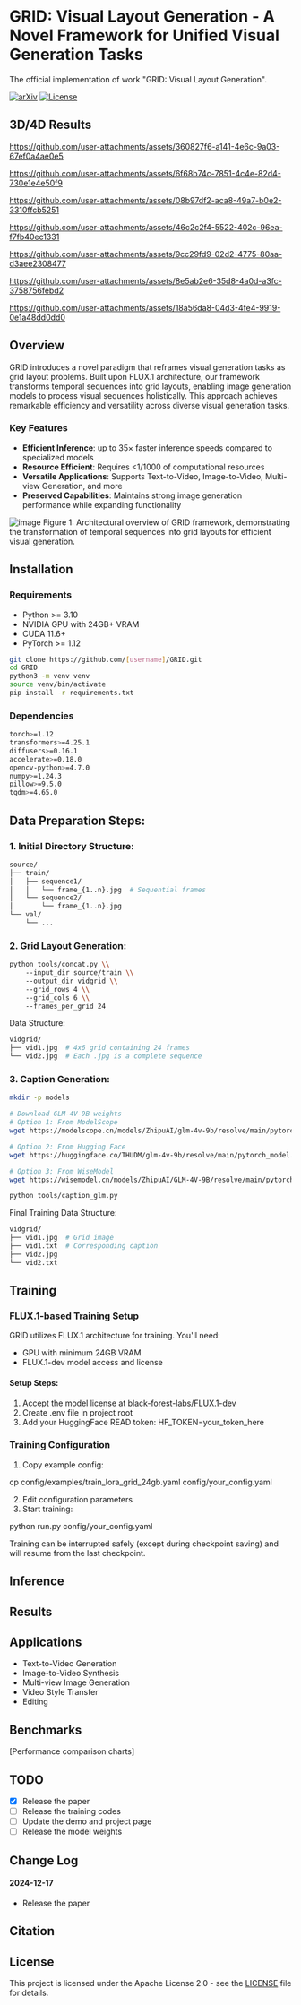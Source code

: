 # GRID: Visual Layout Generation - A Novel Framework for Unified Visual Generation Tasks
The official implementation of work "GRID: Visual Layout Generation".

[![arXiv](https://img.shields.io/badge/arXiv-[paper_id]-b31b1b.svg)](https://arxiv.org/abs/[paper_id])
[![License](https://img.shields.io/badge/License-Apache%202.0-blue.svg)](https://opensource.org/licenses/Apache-2.0)

## 3D/4D Results

https://github.com/user-attachments/assets/360827f6-a141-4e6c-9a03-67ef0a4ae0e5

https://github.com/user-attachments/assets/6f68b74c-7851-4c4e-82d4-730e1e4e50f9

https://github.com/user-attachments/assets/08b97df2-aca8-49a7-b0e2-3310ffcb5251

https://github.com/user-attachments/assets/46c2c2f4-5522-402c-96ea-f7fb40ec1331

https://github.com/user-attachments/assets/9cc29fd9-02d2-4775-80aa-d3aee2308477

https://github.com/user-attachments/assets/8e5ab2e6-35d8-4a0d-a3fc-3758756febd2

https://github.com/user-attachments/assets/18a56da8-04d3-4fe4-9919-0e1a48dd0dd0



## Overview
GRID introduces a novel paradigm that reframes visual generation tasks as grid layout problems. Built upon FLUX.1 architecture, our framework transforms temporal sequences into grid layouts, enabling image generation models to process visual sequences holistically. This approach achieves remarkable efficiency and versatility across diverse visual generation tasks.

### Key Features
- **Efficient Inference**: up to 35× faster inference speeds compared to specialized models
- **Resource Efficient**: Requires <1/1000 of computational resources  
- **Versatile Applications**: Supports Text-to-Video, Image-to-Video, Multi-view Generation, and more
- **Preserved Capabilities**: Maintains strong image generation performance while expanding functionality

![image](https://github.com/user-attachments/assets/e9f42567-5d73-4ba2-9479-740dd1155171)
Figure 1: Architectural overview of GRID framework, demonstrating the transformation of temporal sequences into grid layouts for efficient visual generation.

## Installation

### Requirements
- Python >= 3.10
- NVIDIA GPU with 24GB+ VRAM
- CUDA 11.6+
- PyTorch >= 1.12


```bash
git clone https://github.com/[username]/GRID.git
cd GRID
python3 -m venv venv
source venv/bin/activate
pip install -r requirements.txt
```

### Dependencies
```bash
torch>=1.12
transformers>=4.25.1
diffusers>=0.16.1
accelerate>=0.18.0
opencv-python>=4.7.0
numpy>=1.24.3
pillow>=9.5.0
tqdm>=4.65.0
```

## Data Preparation Steps:

### 1. Initial Directory Structure:
```bash
source/
├── train/
│   ├── sequence1/
│   │   └── frame_{1..n}.jpg  # Sequential frames 
│   └── sequence2/
│       └── frame_{1..n}.jpg
└── val/
    └── ...
```
### 2. Grid Layout Generation:
```bash
python tools/concat.py \\
    --input_dir source/train \\
    --output_dir vidgrid \\
    --grid_rows 4 \\
    --grid_cols 6 \\
    --frames_per_grid 24
```
Data Structure:
```bash
vidgrid/
├── vid1.jpg  # 4x6 grid containing 24 frames
└── vid2.jpg  # Each .jpg is a complete sequence
```


### 3. Caption Generation:

```bash
mkdir -p models

# Download GLM-4V-9B weights
# Option 1: From ModelScope
wget https://modelscope.cn/models/ZhipuAI/glm-4v-9b/resolve/main/pytorch_model.bin -O models/glm-4v-9b.bin

# Option 2: From Hugging Face
wget https://huggingface.co/THUDM/glm-4v-9b/resolve/main/pytorch_model.bin -O models/glm-4v-9b.bin

# Option 3: From WiseModel
wget https://wisemodel.cn/models/ZhipuAI/GLM-4V-9B/resolve/main/pytorch_model.bin -O models/glm-4v-9b.bin

python tools/caption_glm.py
```

Final Training Data Structure:
```bash
vidgrid/
├── vid1.jpg  # Grid image
├── vid1.txt  # Corresponding caption
├── vid2.jpg
└── vid2.txt
```
## Training

### FLUX.1-based Training Setup

GRID utilizes FLUX.1 architecture for training. You'll need:
- GPU with minimum 24GB VRAM
- FLUX.1-dev model access and license

#### Setup Steps:
1. Accept the model license at [black-forest-labs/FLUX.1-dev](https://huggingface.co/black-forest-labs/FLUX.1-dev)
2. Create .env file in project root
3. Add your HuggingFace READ token: HF_TOKEN=your_token_here

### Training Configuration
1. Copy example config:

cp config/examples/train_lora_grid_24gb.yaml config/your_config.yaml

2. Edit configuration parameters
3. Start training:

python run.py config/your_config.yaml

Training can be interrupted safely (except during checkpoint saving) and will resume from the last checkpoint.

## Inference


## Results


## Applications
- Text-to-Video Generation
- Image-to-Video Synthesis
- Multi-view Image Generation
- Video Style Transfer
- Editing

## Benchmarks
[Performance comparison charts]

## TODO
- [x] Release the paper
- [ ] Release the training codes
- [ ] Update the demo and project page
- [ ] Release the model weights

## Change Log

#### 2024-12-17
- Release the paper

## Citation


## License
This project is licensed under the Apache License 2.0 - see the [LICENSE](LICENSE) file for details.

